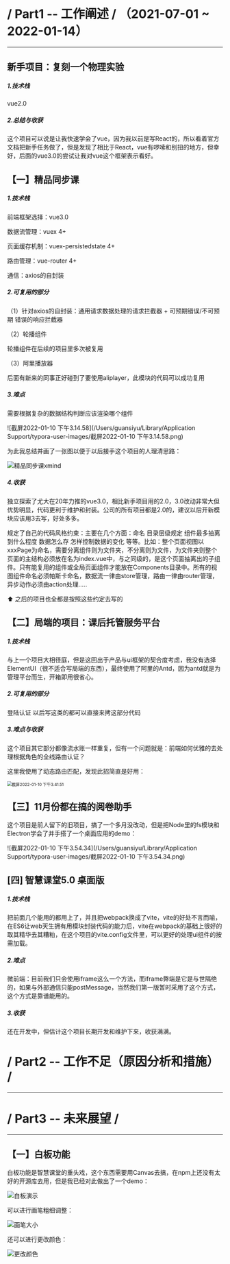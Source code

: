 # / Part1 -- 工作阐述 / （2021-07-01 ~ 2022-01-14）

------

## 新手项目：复刻一个物理实验

##### 1.技术栈

vue2.0

##### 2.总结与收获

这个项目可以说是让我快速学会了vue，因为我以前是写React的，所以看着官方文档把新手任务做了，但是发现了相比于React，vue有啰嗦和别扭的地方，但幸好，后面的vue3.0的尝试让我对vue这个框架表示看好。



## 【一】精品同步课

##### 1.技术栈

前端框架选择：vue3.0

数据流管理：vuex 4+

页面缓存机制：vuex-persistedstate 4+

路由管理：vue-router 4+

通信：axios的自封装

##### 2.可复用的部分

（1）针对axios的自封装：通用请求数据处理的请求拦截器 + 可预期错误/不可预期 错误的响应拦截器

（2）轮播组件

轮播组件在后续的项目里多次被复用

（3）阿里播放器

后面有新来的同事正好碰到了要使用aliplayer，此模块的代码可以成功复用

##### 3.难点

需要根据复杂的数据结构判断应该渲染哪个组件

![截屏2022-01-10 下午3.14.58](/Users/guansiyu/Library/Application Support/typora-user-images/截屏2022-01-10 下午3.14.58.png)


为此我总结并画了一张图以便于以后接手这个项目的人理清思路：

![精品同步课xmind](/Users/guansiyu/Documents/精品同步课xmind.png)




##### 4.收获

独立探索了尤大在20年力推的vue3.0，相比新手项目用的2.0，3.0改动非常大但优势明显，代码更利于维护和封装。公司的所有项目都是2.0的，建议以后开新模块应该用3去写，好处多多。

规定了自己的代码风格约束：主要在几个方面：命名 目录层级规定 组件最多抽离到什么程度  数据怎么存 怎样控制数据的变化 等等。比如：整个页面视图以xxxPage为命名，需要分离组件则为文件夹，不分离则为文件，为文件夹则整个页面的主结构必须放在名为index.vue中，与之同级的，是这个页面抽离出的子组件。只有能复用的组件或全局页面组件才能放在Components目录中。所有的视图组件命名必须帕斯卡命名，数据流一律由store管理，路由一律由router管理，异步动作必须由action处理.....

⬆️ 之后的项目也全都是按照这些约定去写的



## 【二】局端的项目：课后托管服务平台

##### 1.技术栈

与上一个项目大相径庭，但是这回出于产品与ui框架的契合度考虑，我没有选择ElementUI（很不适合写局端的东西），最终使用了阿里的Antd，因为antd就是为管理平台而生，开箱即用很省心。

##### 2.可复用的部分

登陆认证 以后写这类的都可以直接来拷这部分代码

##### 3.难点与收获

这个项目其它部分都像流水账一样重复，但有一个问题就是：前端如何优雅的去处理根据角色的全线路由认证？

这里我使用了动态路由匹配，发现此招简直是好用：


<img src="/Users/guansiyu/Library/Application Support/typora-user-images/截屏2022-01-10 下午3.41.51.png" alt="截屏2022-01-10 下午3.41.51" style="zoom: 67%;" />





## 【三】11月份都在搞的阅卷助手

这个项目是前人留下的旧项目，搞了一个多月没改动，但是把Node里的fs模块和Electron学会了并手搭了一个桌面应用的demo：


![截屏2022-01-10 下午3.54.34](/Users/guansiyu/Library/Application Support/typora-user-images/截屏2022-01-10 下午3.54.34.png)





## [四] 智慧课堂5.0 桌面版

##### 1.技术栈

把前面几个能用的都用上了，并且把webpack换成了vite，vite的好处不言而喻，在ES6让web天生拥有用模块封装代码的能力后，vite在webpack的基础上很好的取其精华去其糟粕，在这个项目的vite.config文件里，可以更好的处理ui组件的按需加载。

##### 2.难点

微前端：目前我们只会使用iframe这么一个方法，而iframe弊端是它是与世隔绝的，如果与外部通信只能postMessage，当然我们第一版暂时采用了这个方式，这个方式是靠谱能用的。

##### 3.收获

还在开发中，但估计这个项目长期开发和维护下来，收获满满。



# / Part2 -- 工作不足（原因分析和措施） / 

------

## 

# / Part3 -- 未来展望 / 

------

## 【一】白板功能

白板功能是智慧课堂的重头戏，这个东西需要用Canvas去搞，在npm上还没有太好的开源库去用，但是我已经对此做出了一个demo：


![白板演示](/Users/guansiyu/Desktop/白板演示.gif)

可以进行画笔粗细调整：

 ![画笔大小](/Users/guansiyu/Desktop/画笔大小.gif)



还可以进行更改颜色：


![更改颜色](/Users/guansiyu/Desktop/更改颜色.gif)